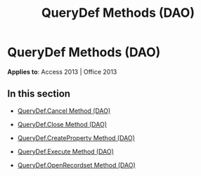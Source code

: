 ﻿---
title: QueryDef Methods (DAO)
TOCTitle: Methods
ms:assetid: f83b6936-6f43-40b3-84c2-7fb9303afac2
ms:mtpsurl: https://msdn.microsoft.com/library/Dn180152(v=office.15)
ms:contentKeyID: 52075101
ms.date: 09/18/2015
mtps_version: v=office.15
---

# QueryDef Methods (DAO)


**Applies to**: Access 2013 | Office 2013

## In this section

  - [QueryDef.Cancel Method (DAO)](querydef-cancel-method-dao.md)

  - [QueryDef.Close Method (DAO)](querydef-close-method-dao.md)

  - [QueryDef.CreateProperty Method (DAO)](querydef-createproperty-method-dao.md)

  - [QueryDef.Execute Method (DAO)](querydef-execute-method-dao.md)

  - [QueryDef.OpenRecordset Method (DAO)](querydef-openrecordset-method-dao.md)

